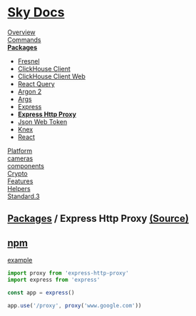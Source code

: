 <!--- This Express Http Proxy was auto-generated using "npx sky readme" --> 

# [Sky Docs](../../README.md)

[Overview](..%2F..%2Fdocs%2FREADME.md)   
[Commands](..%2F..%2F%5Fcommands%2Fdocs%2FREADME.md)   
**[Packages](..%2F..%2F%40pkgs%2FREADME.md)**   
* [Fresnel](..%2F..%2F%40pkgs%2F%40artsy%2Ffresnel%2FREADME.md)
* [ClickHouse Client](..%2F..%2F%40pkgs%2F%40clickhouse%2Fclient%2FREADME.md)
* [ClickHouse Client Web](..%2F..%2F%40pkgs%2F%40clickhouse%2Fclient-web%2FREADME.md)
* [React Query](..%2F..%2F%40pkgs%2F%40tanstack%2Freact-query%2FREADME.md)
* [Argon 2](..%2F..%2F%40pkgs%2Fargon2%2FREADME.md)
* [Args](..%2F..%2F%40pkgs%2Fargs%2FREADME.md)
* [Express](..%2F..%2F%40pkgs%2Fexpress%2FREADME.md)
* **[Express Http Proxy](..%2F..%2F%40pkgs%2Fexpress-http-proxy%2FREADME.md)**
* [Json Web Token](..%2F..%2F%40pkgs%2Fjsonwebtoken%2FREADME.md)
* [Knex](..%2F..%2F%40pkgs%2Fknex%2FREADME.md)
* [React](..%2F..%2F%40pkgs%2Freact%2FREADME.md)
  
[Platform](..%2F..%2F%40platform%2FREADME.md)   
[cameras](..%2F..%2Fcameras%2FREADME.md)   
[components](..%2F..%2Fcomponents%2FREADME.md)   
[Crypto](..%2F..%2Fcrypto%2FREADME.md)   
[Features](..%2F..%2Ffeatures%2FREADME.md)   
[Helpers](..%2F..%2Fhelpers%2FREADME.md)   
[Standard.3](..%2F..%2Fstandard%2FREADME.md)   

## [Packages](..%2F..%2F%40pkgs%2FREADME.md) / Express Http Proxy [(Source)](..%2F..%2F%40pkgs%2Fexpress-http-proxy%2F)

## [npm](https://www.npmjs.com/package/express-http-proxy)

[example](../../%5Fexamples/@pkgs/express-http-proxy)

```typescript
import proxy from 'express-http-proxy'
import express from 'express'

const app = express()

app.use('/proxy', proxy('www.google.com'))

```